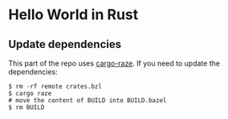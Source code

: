 # Hello World in Rust

## Update dependencies

This part of the repo uses [cargo-raze](https://github.com/google/cargo-raze).
If you need to update the dependencies:

```console
$ rm -rf remote crates.bzl
$ cargo raze
# move the content of BUILD into BUILD.bazel
$ rm BUILD
```

